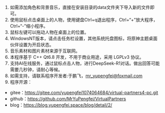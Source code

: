 1. 如需添加角色和背景音乐，直接在安装目录的data文件夹下导入新的文件即可。
2. 使用鼠标点击桌面上的人物，使用键盘Ctrl+q退出程序，Ctrl+“+”放大程序，Ctrl+“-”缩小程序。
3. 鼠标左键可以拖动人物在桌面上的位置。
4. WindowsNT版本，请点击任务栏设置，其他系统托盘图标，将原神主题桌面伙伴设置为开启状态。
5. 音乐素材和图片素材来源于互联网。
6. 本程序基于 C++ Qt6.8 开发，不用于商业用途，采用 LGPLv3 协议。
7. 支持AI在线服务，通过鼠标点击人物，进行DeepSeek-R1对话。做出回答可能需要几秒钟，请耐心等候。
8. 如需支持，请联系程序开发者:于鹏飞，mr_yupengfei@foxmail.com
9. 程序开源：
- gitee：https://gitee.com/yupengfei1074064684/virtual-partners4-pc.git
- github：https://github.com/MrYuPengfei/VirtualPartners
- blog：https://blog.yupengfei.space/blog/detail/2/
